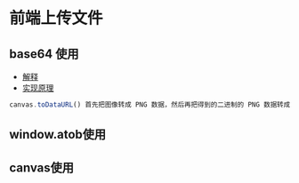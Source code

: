 # 前端上传文件

## base64 使用

- [解释](http://blog.csdn.net/wodeyuer125/article/details/45150223)
- [实现原理](http://www.cnblogs.com/hongru/archive/2012/01/14/2321397.html)

```javascript
canvas.toDataURL() 首先把图像转成 PNG 数据，然后再把得到的二进制的 PNG 数据转成纯 ASCII 的 base64 编码的字符串。
```

## window.atob使用

## canvas使用
